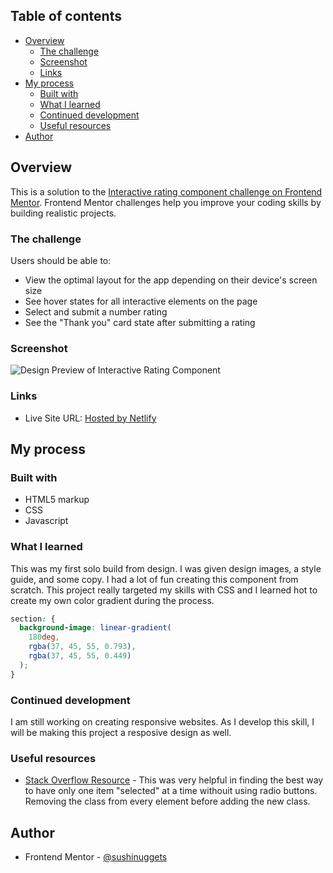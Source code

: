 ## Table of contents

- [Overview](#overview)
  - [The challenge](#the-challenge)
  - [Screenshot](#screenshot)
  - [Links](#links)
- [My process](#my-process)
  - [Built with](#built-with)
  - [What I learned](#what-i-learned)
  - [Continued development](#continued-development)
  - [Useful resources](#useful-resources)
- [Author](#author)

## Overview

This is a solution to the [Interactive rating component challenge on Frontend Mentor](https://www.frontendmentor.io/challenges/interactive-rating-component-koxpeBUmI). Frontend Mentor challenges help you improve your coding skills by building realistic projects.

### The challenge

Users should be able to:

- View the optimal layout for the app depending on their device's screen size
- See hover states for all interactive elements on the page
- Select and submit a number rating
- See the "Thank you" card state after submitting a rating

### Screenshot

![Design Preview of Interactive Rating Component](screenshots/screenshot-1.jpg)

### Links

<!-- - Solution URL: [Add solution URL here](https://your-solution-url.com) -->

- Live Site URL: [Hosted by Netlify](https://sage-bubblegum-21eea3.netlify.app/)

## My process

### Built with

- HTML5 markup
- CSS
- Javascript

### What I learned

This was my first solo build from design. I was given design images, a style guide, and some copy. I had a lot of fun creating this component from scratch. This project really targeted my skills with CSS and I learned hot to create my own color gradient during the process.

```css
section: {
  background-image: linear-gradient(
    180deg,
    rgba(37, 45, 55, 0.793),
    rgba(37, 45, 55, 0.449)
  );
}
```

### Continued development

I am still working on creating responsive websites. As I develop this skill, I will be making this project a resposive design as well.

### Useful resources

- [Stack Overflow Resource](https://stackoverflow.com/questions/57878224/how-to-allow-only-one-element-with-a-specific-class) - This was very helpful in finding the best way to have only one item "selected" at a time withouit using radio buttons. Removing the class from every element before adding the new class.

## Author

<!-- - Website - [Megan](https://www.your-site.com) -->

- Frontend Mentor - [@sushinuggets](https://www.frontendmentor.io/profile/sushinuggets)
